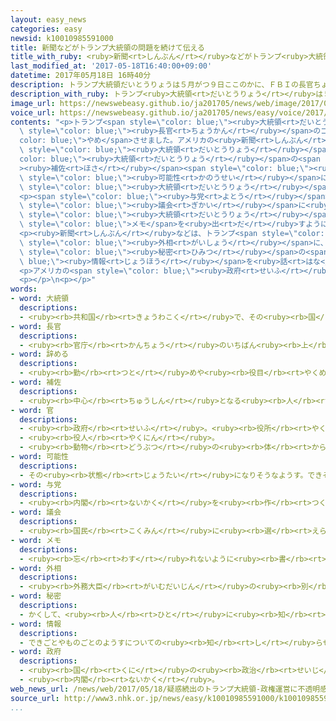 ```yaml
---
layout: easy_news
categories: easy
newsid: k10010985591000
title: 新聞などがトランプ大統領の問題を続けて伝える
title_with_ruby: <ruby>新聞<rt>しんぶん</rt></ruby>などがトランプ<ruby>大統領<rt>だいとうりょう</rt></ruby>の<ruby>問題<rt>もんだい</rt></ruby>を<ruby>続<rt>つづ</rt></ruby>けて<ruby>伝<rt>つた</rt></ruby>える
last_modified_at: '2017-05-18T16:40:00+09:00'
datetime: 2017年05月18日 16時40分
description: トランプ大統領だいとうりょうは５月がつ９日ここのかに、ＦＢＩの長官ちょうかんだったコミーさんをやめさせました。
description_with_ruby: トランプ<ruby>大統領<rt>だいとうりょう</rt></ruby>は５<ruby>月<rt>がつ</rt></ruby><ruby>９日<rt>ここのか</rt></ruby>に、ＦＢＩの<ruby>長官<rt>ちょうかん</rt></ruby>だったコミーさんをやめさせました。
image_url: https://newswebeasy.github.io/ja201705/news/web/image/2017/05/18/k10010985591000.jpg
voice_url: https://newswebeasy.github.io/ja201705/news/easy/voice/2017/05/18/k10010985591000.mp3
contents: "<p>トランプ<span style=\"color: blue;\"><ruby>大統領<rt>だいとうりょう</rt></ruby></span>は５<ruby>月<rt>がつ</rt></ruby><ruby>９日<rt>ここのか</rt></ruby>に、ＦＢＩの<span\
  \ style=\"color: blue;\"><ruby>長官<rt>ちょうかん</rt></ruby></span>のコミーさんを<span style=\"\
  color: blue;\">やめ</span>させました。アメリカの<ruby>新聞<rt>しんぶん</rt></ruby>などは１６<ruby>日<rt>にち</rt></ruby>、トランプ<span\
  \ style=\"color: blue;\"><ruby>大統領<rt>だいとうりょう</rt></ruby></span>がコミーさんに、<span style=\"\
  color: blue;\"><ruby>大統領<rt>だいとうりょう</rt></ruby></span>の<span style=\"color: blue;\"\
  ><ruby>補佐<rt>ほさ</rt></ruby></span><span style=\"color: blue;\"><ruby>官<rt>かん</rt></ruby></span>だったフリンさんとロシアの<ruby>関係<rt>かんけい</rt></ruby>について<ruby>調<rt>しら</rt></ruby>べないように<ruby>言<rt>い</rt></ruby>ったと<ruby>伝<rt>つた</rt></ruby>えました。<ruby>新聞<rt>しんぶん</rt></ruby>などは、フリンさんがロシアにお<ruby>金<rt>かね</rt></ruby>をもらったり<ruby>払<rt>はら</rt></ruby>ったりした<span\
  \ style=\"color: blue;\"><ruby>可能性<rt>かのうせい</rt></ruby></span>についてＦＢＩが<ruby>調<rt>しら</rt></ruby>べていたため、<span\
  \ style=\"color: blue;\"><ruby>大統領<rt>だいとうりょう</rt></ruby></span>が<ruby>邪魔<rt>じゃま</rt></ruby>をしたと<ruby>言<rt>い</rt></ruby>っています。</p>\n\
  <p><span style=\"color: blue;\"><ruby>与党<rt>よとう</rt></ruby></span>の<ruby>共和党<rt>きょうわとう</rt></ruby>は、<ruby>新聞<rt>しんぶん</rt></ruby>などが<ruby>伝<rt>つた</rt></ruby>えていることが<ruby>本当<rt>ほんとう</rt></ruby>かどうか<ruby>聞<rt>き</rt></ruby>くためにコミーさんを<span\
  \ style=\"color: blue;\"><ruby>議会<rt>ぎかい</rt></ruby></span>に<ruby>呼<rt>よ</rt></ruby>ぶよう<ruby>言<rt>い</rt></ruby>いました。そしてＦＢＩにも、コミーさんとトランプ<span\
  \ style=\"color: blue;\"><ruby>大統領<rt>だいとうりょう</rt></ruby></span>が<ruby>話<rt>はな</rt></ruby>したときの<span\
  \ style=\"color: blue;\">メモ</span>を<ruby>出<rt>だ</rt></ruby>すように<ruby>言<rt>い</rt></ruby>いました。</p>\n\
  <p><ruby>新聞<rt>しんぶん</rt></ruby>などは、トランプ<span style=\"color: blue;\"><ruby>大統領<rt>だいとうりょう</rt></ruby></span>がロシアのラブロフ<span\
  \ style=\"color: blue;\"><ruby>外相<rt>がいしょう</rt></ruby></span>に、イスラエルから<ruby>聞<rt>き</rt></ruby>いた<span\
  \ style=\"color: blue;\"><ruby>秘密<rt>ひみつ</rt></ruby></span>の<span style=\"color:\
  \ blue;\"><ruby>情報<rt>じょうほう</rt></ruby></span>を<ruby>話<rt>はな</rt></ruby>したとも<ruby>伝<rt>つた</rt></ruby>えました。そして、アメリカとイスラエルの<ruby>関係<rt>かんけい</rt></ruby>が<ruby>悪<rt>わる</rt></ruby>くなるかもしれないと<ruby>言<rt>い</rt></ruby>っています。</p>\n\
  <p>アメリカの<span style=\"color: blue;\"><ruby>政府<rt>せいふ</rt></ruby></span>は、<ruby>新聞<rt>しんぶん</rt></ruby>などが<ruby>伝<rt>つた</rt></ruby>えている<ruby>問題<rt>もんだい</rt></ruby>は<ruby>本当<rt>ほんとう</rt></ruby>ではないと<ruby>言<rt>い</rt></ruby>っています。</p>\n\
  <p></p>\n<p></p>"
words:
- word: 大統領
  descriptions:
  - <ruby><rb>共和国</rb><rt>きょうわこく</rt></ruby>で、その<ruby><rb>国</rb><rt>くに</rt></ruby>を<ruby><rb>代表</rb><rt>だいひょう</rt></ruby>する<ruby><rb>人</rb><rt>ひと</rt></ruby>。
- word: 長官
  descriptions:
  - <ruby><rb>官庁</rb><rt>かんちょう</rt></ruby>のいちばん<ruby><rb>上</rb><rt>うえ</rt></ruby>の<ruby><rb>役目</rb><rt>やくめ</rt></ruby>。また、その<ruby><rb>役目</rb><rt>やくめ</rt></ruby>の<ruby><rb>人</rb><rt>ひと</rt></ruby>。<ruby><rb>次官</rb><rt>じかん</rt></ruby>の<ruby><rb>上</rb><rt>うえ</rt></ruby>。
- word: 辞める
  descriptions:
  - <ruby><rb>勤</rb><rt>つと</rt></ruby>めや<ruby><rb>役目</rb><rt>やくめ</rt></ruby>から<ruby><rb>退</rb><rt>しりぞ</rt></ruby>く。
- word: 補佐
  descriptions:
  - <ruby><rb>中心</rb><rt>ちゅうしん</rt></ruby>となる<ruby><rb>人</rb><rt>ひと</rt></ruby>を<ruby><rb>助</rb><rt>たす</rt></ruby>けて、<ruby><rb>仕事</rb><rt>しごと</rt></ruby>をすること。また、その<ruby><rb>人</rb><rt>ひと</rt></ruby>。
- word: 官
  descriptions:
  - <ruby><rb>政府</rb><rt>せいふ</rt></ruby>。<ruby><rb>役所</rb><rt>やくしょ</rt></ruby>。
  - <ruby><rb>役人</rb><rt>やくにん</rt></ruby>。
  - <ruby><rb>動物</rb><rt>どうぶつ</rt></ruby>の<ruby><rb>体</rb><rt>からだ</rt></ruby>の<ruby><rb>中</rb><rt>なか</rt></ruby>のいろいろなはたらきをするもの。
- word: 可能性
  descriptions:
  - その<ruby><rb>状態</rb><rt>じょうたい</rt></ruby>になりそうなようす。できそうなようす。
- word: 与党
  descriptions:
  - <ruby><rb>内閣</rb><rt>ないかく</rt></ruby>を<ruby><rb>作</rb><rt>つく</rt></ruby>っている<ruby><rb>政党</rb><rt>せいとう</rt></ruby>。
- word: 議会
  descriptions:
  - <ruby><rb>国民</rb><rt>こくみん</rt></ruby>に<ruby><rb>選</rb><rt>えら</rt></ruby>ばれた<ruby><rb>議員</rb><rt>ぎいん</rt></ruby>が<ruby><rb>集</rb><rt>あつ</rt></ruby>まって、<ruby><rb>国</rb><rt>くに</rt></ruby>や<ruby><rb>地方</rb><rt>ちほう</rt></ruby>の<ruby><rb>政治</rb><rt>せいじ</rt></ruby>について<ruby><rb>話</rb><rt>はな</rt></ruby>し<ruby><rb>合</rb><rt>あ</rt></ruby>い、<ruby><rb>取</rb><rt>と</rt></ruby>り<ruby><rb>決</rb><rt>き</rt></ruby>めをする<ruby><rb>所</rb><rt>ところ</rt></ruby>。<ruby><rb>国</rb><rt>くに</rt></ruby>の<ruby><rb>議会</rb><rt>ぎかい</rt></ruby>の<ruby><rb>国会</rb><rt>こっかい</rt></ruby>と、<ruby><rb>都道府県</rb><rt>とどうふけん</rt></ruby>などの<ruby><rb>地方議会</rb><rt>ちほうぎかい</rt></ruby>とがある。
- word: メモ
  descriptions:
  - <ruby><rb>忘</rb><rt>わす</rt></ruby>れないように<ruby><rb>書</rb><rt>か</rt></ruby>きつけておくこと。また、その<ruby><rb>紙</rb><rt>かみ</rt></ruby>やノート。<ruby><rb>覚</rb><rt>おぼ</rt></ruby>え<ruby><rb>書</rb><rt>が</rt></ruby>き。
- word: 外相
  descriptions:
  - <ruby><rb>外務大臣</rb><rt>がいむだいじん</rt></ruby>の<ruby><rb>別</rb><rt>べつ</rt></ruby>の<ruby><rb>言</rb><rt>い</rt></ruby>い<ruby><rb>方</rb><rt>かた</rt></ruby>。
- word: 秘密
  descriptions:
  - かくして、<ruby><rb>人</rb><rt>ひと</rt></ruby>に<ruby><rb>知</rb><rt>し</rt></ruby>らせないこと。かくしごと。ないしょ。
- word: 情報
  descriptions:
  - できごとやものごとのようすについての<ruby><rb>知</rb><rt>し</rt></ruby>らせ。
- word: 政府
  descriptions:
  - <ruby><rb>国</rb><rt>くに</rt></ruby>の<ruby><rb>政治</rb><rt>せいじ</rt></ruby>を<ruby><rb>行</rb><rt>おこな</rt></ruby>うところ。
  - <ruby><rb>内閣</rb><rt>ないかく</rt></ruby>。
web_news_url: /news/web/2017/05/18/疑惑続出のトランプ大統領-政権運営に不透明感も/
source_url: http://www3.nhk.or.jp/news/easy/k10010985591000/k10010985591000.html
...
```

